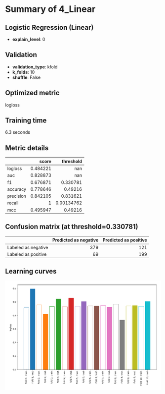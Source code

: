 # Summary of 4_Linear

## Logistic Regression (Linear)
- **explain_level**: 0

## Validation
 - **validation_type**: kfold
 - **k_folds**: 10
 - **shuffle**: False

## Optimized metric
logloss

## Training time

6.3 seconds

## Metric details
|           |    score |    threshold |
|:----------|---------:|-------------:|
| logloss   | 0.484221 | nan          |
| auc       | 0.828873 | nan          |
| f1        | 0.676871 |   0.330781   |
| accuracy  | 0.778646 |   0.49216    |
| precision | 0.842105 |   0.831621   |
| recall    | 1        |   0.00134762 |
| mcc       | 0.495947 |   0.49216    |


## Confusion matrix (at threshold=0.330781)
|                     |   Predicted as negative |   Predicted as positive |
|:--------------------|------------------------:|------------------------:|
| Labeled as negative |                     379 |                     121 |
| Labeled as positive |                      69 |                     199 |

## Learning curves
![Learning curves](learning_curves.png)